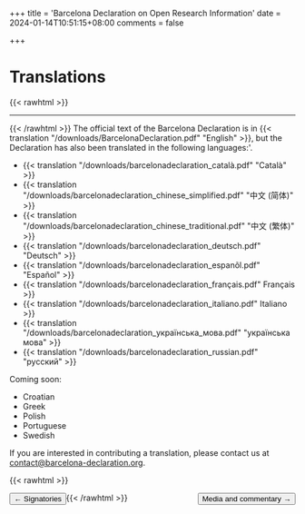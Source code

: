 +++
title = 'Barcelona Declaration on Open Research Information'
date = 2024-01-14T10:51:15+08:00
comments = false


+++

# Translations
{{< rawhtml >}}
<hr class="small">
{{< /rawhtml >}}
The official text of the Barcelona Declaration is in {{< translation "/downloads/BarcelonaDeclaration.pdf" "English" >}}, but the Declaration has also been translated in the following languages:'.

* {{< translation "/downloads/barcelonadeclaration_català.pdf" "Català" >}}
* {{< translation "/downloads/barcelonadeclaration_chinese_simplified.pdf" "中文 (简体)" >}}
* {{< translation "/downloads/barcelonadeclaration_chinese_traditional.pdf" "中文 (繁体)" >}}
* {{< translation "/downloads/barcelonadeclaration_deutsch.pdf" "Deutsch" >}}
* {{< translation "/downloads/barcelonadeclaration_espanõl.pdf" "Español" >}}
* {{< translation "/downloads/barcelonadeclaration_français.pdf"  Français >}}
* {{< translation "/downloads/barcelonadeclaration_italiano.pdf" Italiano >}}
* {{< translation "/downloads/barcelonadeclaration_українська_мова.pdf" "українська мова" >}}
* {{< translation "/downloads/barcelonadeclaration_russian.pdf" "русский" >}}

Coming soon:
* Croatian
* Greek
* Polish
* Portuguese
* Swedish


If you are interested in contributing a translation, please contact us at [contact@barcelona-declaration.org](mailto:contact@barcelona-declaration.org).


{{< rawhtml >}}

<button style="float:left" onclick="document.location='/signatories'">&larr; Signatories</button> 

<button style="float:right" onclick="document.location='/media'">Media and commentary &rarr;</button> 

{{< /rawhtml >}}

